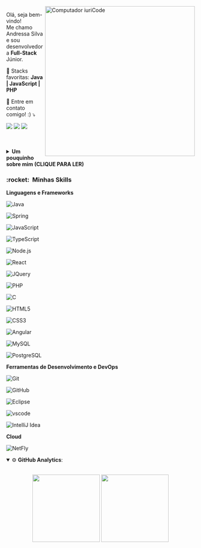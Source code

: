 <img src="https://raw.githubusercontent.com/MicaelliMedeiros/micaellimedeiros/master/image/computer-illustration.png" min-width="400px" max-width="400px" width="400px" align="right" alt="Computador iuriCode">

<p align="left"> 
  Olá, seja bem-vindo!<br> Me chamo Andressa Silva e sou desenvolvedora <strong>Full-Stack</strong> Júnior.<br>

</p>

<p align="left">
  🦄 Stacks favoritas: <strong>Java | JavaScript | PHP</strong>
</p>

<p align="left">
  💌 Entre em contato comigo! :) ⤵️
</p>

<p align="left">
  <a href="#" alt="Gmail">
  <img src="https://img.shields.io/badge/-Gmail-FF0000?style=flat-square&labelColor=FF0000&logo=gmail&logoColor=white&link=(mailto:andressa.workti@gmail.com" /></a>

  <a href="#" alt="Linkedin">
  <img src="https://img.shields.io/badge/-Linkedin-0e76a8?style=flat-square&logo=Linkedin&logoColor=white&link=https://www.linkedin.com/in/andressa-silva99/" /></a>

  <a href="#" alt="WhatsApp">
  <img src="https://img.shields.io/badge/-WhatsApp-25d366?style=flat-square&labelColor=25d366&logo=whatsapp&logoColor=white&link=https://api.whatsapp.com/send?phone=5521980076402"/></a>

</p>
<br>
<br>
<details>
    <summary><b>Um pouquinho sobre mim (CLIQUE PARA LER)</b></summary>
    <br>
    <p>
     Sou graduanda de Análise e Desenvolvimento de Sistemas na FAETERJ-Rio, nasci e cresci no RJ. Atualmente moro em Niterói - RJ.<br>
     Meu amor pela tecnologia começou desde nova, lá pros meus bons 8 anos ou até menos, e eu vou te contar essa história! (Senta que lá vem textão!)<br>
     Sempre fui mais puxada pra área de exatas amava matemática e física, eram minhas matérias favoritas. Meu pai fazia Matemática na UFF para ingressar na área da tecnologia (nos velhos tempos era assim que funcionava), ele me dava desafios matemáticos para resolver quando eu tinha 4 anos de idade, sempre me dando a entender que aquilo era uma brincadeira e eu amava. Uma dessas brincadeiras era o "Mercadinho", onde eu precisava dar troco para os produtos que ele comprava, e os trocos ficavam cada vez mais difíceis, com trocos em centavos. É valido lembrar que nessa idade a maioria das crianças nem aprenderam a ler UMA palavra. Mas eu aceitava os desafios e passava deles, e quando passava era literalmente o sentimento de estar vencendo no jogo, meu pai e eu comemorávamos a cada vitória. Isso cresceu muito em mim, eu aprendi a fazer contas com soma de "lá vai um" com 4 anos de idade. Conforme fui crescendo, resolver esses desafios matemáticos e lógicos se tornaram mais divertidos pra mim ainda, eu sempre tirava as maiores notas em exatas e até ensinava aos meus colegas. Procurava as questões mais complexas e me desafiava a passar, desafios lógicos então, não parava até achar a resposta e quando achava eu fazia festa!<br>
   	Desde pequena eu era fascinada por saber como as coisas funcionavam, principalmente quando envolvia física e tecnologia. Eu queria entender como fazer aquilo e pensar "um dia eu quero criar coisas assim". Então meu primeiro sonho foi a área de eletrônica, lá pros meus 13 anos.<br>
        Mas algo aconteceu antes disso que acho que foi o maior motivo de eu querer seguir na área de software. Lembra que lá no início eu disse: "Lá pros meus 8 anos meu amor pela tecnologia começou"? Então, nessa idade meus pais se separaram, com o que você leu até agora já dá pra saber que eu era muito apegada ao meu pai, e ele teve que se mudar pra Manaus, eu o veria uma ou duas vezes no ano. Para mim, foi o pior sentimento possível, mas teve uma coisa que ele deixou, um computador antigo e um celularzinho desses Nokia "tijolão". Então eu poderia falar com ele todos os dias, poderia ligar a WebCam no computador e falar com ele via Skype, a tecnologia fez com que eu não perdesse contato com o meu pai. E foi a partir daquele dia que eu fuxicava tudo e aprendi a mexer em tudo, quando algo não funcionava eu resolvia e o que eu não entendia eu aprendia sozinha. A tecnologia diminuiu a distância entre mim e alguém muito importante na minha vida e eu quis, a partir dali, fazer tecnologia! Hoje em dia meu pai mora perto de mim e ele fica zoando que agora sou eu que ensino ele a mexer no computador! Hahahaha <br>
     Bem, esse foi o começo mas com certeza muitas coisas no caminho me fizeram chegar até aqui e com certeza muitas coisas irão acontecer para me guiar no meu caminho.<br>
     Sou uma pessoa muito sonhadora, com grandes objetivos, gosto de desafios e aprender coisas novas. Dou o meu melhor para que cada dia eu dê um passo a mais em direção aos meus sonhos. Existem 3 pensamentos que eu acredito que todos deveriam seguir para realizar seus sonhos, os quais eu tento seguir também: 
     <br><br>
    1 - Nunca deixe que alguém te diga onde você deveria estar ou o caminho que você deveria trilhar na sua vida. Faça aquilo que você gosta, que vá te fazer bem e te trazer felicidade.<br><br>
    2 - Um passo de cada vez é suficiente! O importante é ser capaz manter o ritmo desse passo, mesmo que seja curto. Você vai chegar lá de qualquer forma!<br><br>
    3 - Seja hoje uma pessoa melhor do que você foi ontem. Estude uma hora por dia, faça exercícios, descubra novos horizontes, faça uma boa ação, evolua. <br><br>
    </p>

</details>

<h3> :rocket: &nbsp;Minhas Skills </h3>

**Linguagens e Frameworks**

  ![Java](https://img.shields.io/badge/Java-ED8B00?style=for-the-badge&logo=java&logoColor=white)

  ![Spring](https://img.shields.io/badge/Spring-6DB33F?style=for-the-badge&logo=spring&logoColor=white)

  ![JavaScript](https://img.shields.io/badge/JavaScript-F7DF1E?style=for-the-badge&logo=javascript&logoColor=black)

  ![TypeScript](https://img.shields.io/badge/TypeScript-007ACC?style=for-the-badge&logo=typescript&logoColor=white)

  ![Node.js](https://img.shields.io/badge/Node.js-43853D?style=for-the-badge&logo=node-dot-js&logoColor=white)

  ![React](https://img.shields.io/badge/React-20232A?style=for-the-badge&logo=react&logoColor=61DAFB)

  ![JQuery](https://img.shields.io/badge/jQuery-0769AD?style=for-the-badge&logo=jquery&logoColor=white)

  ![PHP](https://img.shields.io/badge/PHP-777BB4?style=for-the-badge&logo=php&logoColor=white)

  ![C](https://img.shields.io/badge/C-00599C?style=for-the-badge&logo=c&logoColor=white)

  ![HTML5](https://img.shields.io/badge/HTML5-E34F26?style=for-the-badge&logo=html5&logoColor=white)

  ![CSS3](https://img.shields.io/badge/CSS3-1572B6?style=for-the-badge&logo=css3&logoColor=white)

  ![Angular](https://img.shields.io/badge/Angular-DD0031?style=for-the-badge&logo=angular&logoColor=white)

  ![MySQL](https://img.shields.io/badge/MySQL-00000F?style=for-the-badge&logo=mysql&logoColor=white)

  ![PostgreSQL](https://img.shields.io/badge/PostgreSQL-316192?style=for-the-badge&logo=postgresql&logoColor=white) 

**Ferramentas de Desenvolvimento e DevOps** 

  ![Git](https://img.shields.io/badge/Git-F05032?style=for-the-badge&logo=git&logoColor=white)

  ![GitHub](https://img.shields.io/badge/GitHub-100000?style=for-the-badge&logo=github&logoColor=white) 

  ![Eclipse](https://img.shields.io/badge/Eclipse-2C2255?style=for-the-badge&logo=eclipse&logoColor=white)

  ![vscode](https://img.shields.io/badge/Visual_Studio_Code-0078D4?style=for-the-badge&logo=visual%20studio%20code&logoColor=white)

  ![IntelliJ Idea](https://img.shields.io/badge/IntelliJIDEA-000000.svg?style=for-the-badge&logo=intellij-idea&logoColor=white)

  

**Cloud**

  ![NetFly](https://img.shields.io/badge/Netlify-00C7B7?style=for-the-badge&logo=netlify&logoColor=white)

<details open>
    <summary>⚙ <b>GitHub Analytics</b>: </summary>
    <br>
    <p align="center">
        <img height="180em" src="https://github-readme-stats-eight-theta.vercel.app/api?username=auroradark&show_icons=true&theme=tokyonight&include_all_commits=true&count_private=true"/>
        <img height="180em" src="https://github-readme-stats-eight-theta.vercel.app/api/top-langs/?username=auroradark&layout=compact&langs_count=8&theme=tokyonight&include_all_commits=true&count_private=true"/>
    </p>
</details>
